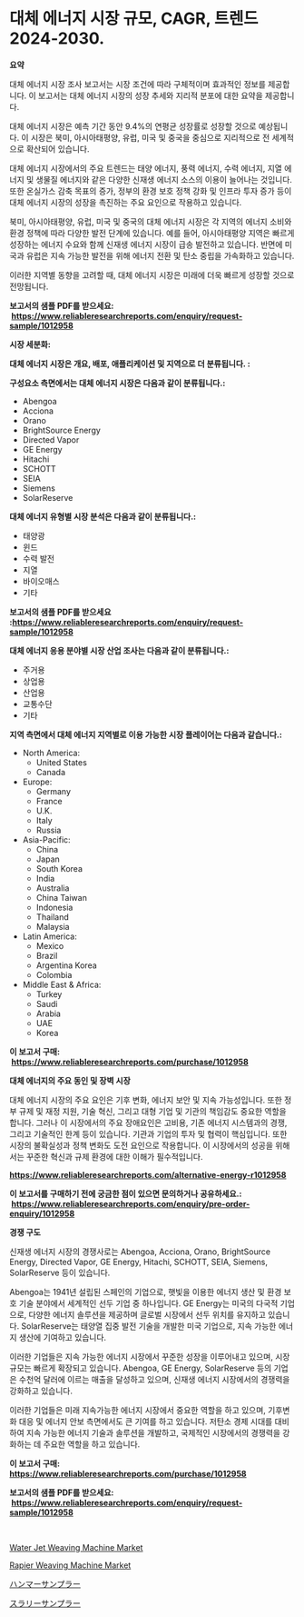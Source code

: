 <p><h1>대체 에너지 시장 규모, CAGR, 트렌드 2024-2030.</h1></p><p><strong>요약</strong></p>
<p><p>대체 에너지 시장 조사 보고서는 시장 조건에 따라 구체적이며 효과적인 정보를 제공합니다. 이 보고서는 대체 에너지 시장의 성장 추세와 지리적 분포에 대한 요약을 제공합니다.</p><p>대체 에너지 시장은 예측 기간 동안 9.4%의 연평균 성장률로 성장할 것으로 예상됩니다. 이 시장은 북미, 아시아태평양, 유럽, 미국 및 중국을 중심으로 지리적으로 전 세계적으로 확산되어 있습니다.</p><p>대체 에너지 시장에서의 주요 트렌드는 태양 에너지, 풍력 에너지, 수력 에너지, 지열 에너지 및 생물질 에너지와 같은 다양한 신재생 에너지 소스의 이용이 늘어나는 것입니다. 또한 온실가스 감축 목표의 증가, 정부의 환경 보호 정책 강화 및 인프라 투자 증가 등이 대체 에너지 시장의 성장을 촉진하는 주요 요인으로 작용하고 있습니다.</p><p>북미, 아시아태평양, 유럽, 미국 및 중국의 대체 에너지 시장은 각 지역의 에너지 소비와 환경 정책에 따라 다양한 발전 단계에 있습니다. 예를 들어, 아시아태평양 지역은 빠르게 성장하는 에너지 수요와 함께 신재생 에너지 시장이 급송 발전하고 있습니다. 반면에 미국과 유럽은 지속 가능한 발전을 위해 에너지 전환 및 탄소 중립을 가속화하고 있습니다.</p><p>이러한 지역별 동향을 고려할 때, 대체 에너지 시장은 미래에 더욱 빠르게 성장할 것으로 전망됩니다.</p></p>
<p><strong>보고서의 샘플 PDF를 받으세요: &nbsp;<a href="https://www.reliableresearchreports.com/enquiry/request-sample/1012958">https://www.reliableresearchreports.com/enquiry/request-sample/1012958</a></strong></p>
<p><strong>시장 세분화:</strong></p>
<p><strong> 대체 에너지 시장은 개요, 배포, 애플리케이션 및 지역으로 더 분류됩니다. :</strong></p>
<p><strong>구성요소 측면에서는 대체 에너지 시장은 다음과 같이 분류됩니다.:</strong></p>
<p><ul><li>Abengoa</li><li>Acciona</li><li>Orano</li><li>BrightSource Energy</li><li>Directed Vapor</li><li>GE Energy</li><li>Hitachi</li><li>SCHOTT</li><li>SEIA</li><li>Siemens</li><li>SolarReserve</li></ul></p>
<p><strong> 대체 에너지 유형별 시장 분석은 다음과 같이 분류됩니다.:</strong></p>
<p><ul><li>태양광</li><li>윈드</li><li>수력 발전</li><li>지열</li><li>바이오매스</li><li>기타</li></ul></p>
<p><strong>보고서의 샘플 PDF를 받으세요 :<a href="https://www.reliableresearchreports.com/enquiry/request-sample/1012958">https://www.reliableresearchreports.com/enquiry/request-sample/1012958</a></strong></p>
<p><strong> 대체 에너지 응용 분야별 시장 산업 조사는 다음과 같이 분류됩니다.:</strong></p>
<p><ul><li>주거용</li><li>상업용</li><li>산업용</li><li>교통수단</li><li>기타</li></ul></p>
<p><strong>지역 측면에서 대체 에너지 지역별로 이용 가능한 시장 플레이어는 다음과 같습니다.:</strong></p>
<p><ul>
    <li>
        North America:
        <ul>
            <li>United States</li>
            <li>Canada</li>
        </ul>
    </li>
    <li>
        Europe:
        <ul>
            <li>Germany</li>
            <li>France</li>
            <li>U.K.</li>
            <li>Italy</li>
            <li>Russia</li>
        </ul>
    </li>
    <li>
        Asia-Pacific:
        <ul>
            <li>China</li>
            <li>Japan</li>
            <li>South Korea</li>
            <li>India</li>
            <li>Australia</li>
            <li>China Taiwan</li>
            <li>Indonesia</li>
            <li>Thailand</li>
            <li>Malaysia</li>
        </ul>
    </li>
    <li>
        Latin America:
        <ul>
            <li>Mexico</li>
            <li>Brazil</li>
            <li>Argentina Korea</li>
            <li>Colombia</li>
        </ul>
    </li>
    <li>
        Middle East & Africa:
        <ul>
            <li>Turkey</li>
            <li>Saudi</li>
            <li>Arabia</li>
            <li>UAE</li>
            <li>Korea</li>
        </ul>
    </li>
    </ul></p>
<p><strong>이 보고서 구매: &nbsp;<a href="https://www.reliableresearchreports.com/purchase/1012958">https://www.reliableresearchreports.com/purchase/1012958</a></strong></p>
<p><strong>대체 에너지의 주요 동인 및 장벽 시장</strong></p>
<p><p>대체 에너지 시장의 주요 요인은 기후 변화, 에너지 보안 및 지속 가능성입니다. 또한 정부 규제 및 재정 지원, 기술 혁신, 그리고 대형 기업 및 기관의 책임감도 중요한 역할을 합니다. 그러나 이 시장에서의 주요 장애요인은 고비용, 기존 에너지 시스템과의 경쟁, 그리고 기술적인 한계 등이 있습니다. 기관과 기업의 투자 및 협력이 핵심입니다. 또한 시장의 불확실성과 정책 변화도 도전 요인으로 작용합니다. 이 시장에서의 성공을 위해서는 꾸준한 혁신과 규제 환경에 대한 이해가 필수적입니다.</p></p>
<p><strong><a href="https://www.reliableresearchreports.com/alternative-energy-r1012958">https://www.reliableresearchreports.com/alternative-energy-r1012958</a></strong></p>
<p><strong>이 보고서를 구매하기 전에 궁금한 점이 있으면 문의하거나 공유하세요.: &nbsp;<a href="https://www.reliableresearchreports.com/enquiry/pre-order-enquiry/1012958">https://www.reliableresearchreports.com/enquiry/pre-order-enquiry/1012958</a></strong></p>
<p><strong>경쟁 구도</strong></p>
<p><p>신재생 에너지 시장의 경쟁사로는 Abengoa, Acciona, Orano, BrightSource Energy, Directed Vapor, GE Energy, Hitachi, SCHOTT, SEIA, Siemens, SolarReserve 등이 있습니다. </p><p>Abengoa는 1941년 설립된 스페인의 기업으로, 햇빛을 이용한 에너지 생산 및 환경 보호 기술 분야에서 세계적인 선두 기업 중 하나입니다. GE Energy는 미국의 다국적 기업으로, 다양한 에너지 솔루션을 제공하며 글로벌 시장에서 선두 위치를 유지하고 있습니다. SolarReserve는 태양열 집중 발전 기술을 개발한 미국 기업으로, 지속 가능한 에너지 생산에 기여하고 있습니다.</p><p>이러한 기업들은 지속 가능한 에너지 시장에서 꾸준한 성장을 이루어내고 있으며, 시장 규모는 빠르게 확장되고 있습니다. Abengoa, GE Energy, SolarReserve 등의 기업은 수천억 달러에 이르는 매출을 달성하고 있으며, 신재생 에너지 시장에서의 경쟁력을 강화하고 있습니다.</p><p>이러한 기업들은 미래 지속가능한 에너지 시장에서 중요한 역할을 하고 있으며, 기후변화 대응 및 에너지 안보 측면에서도 큰 기여를 하고 있습니다. 저탄소 경제 시대를 대비하여 지속 가능한 에너지 기술과 솔루션을 개발하고, 국제적인 시장에서의 경쟁력을 강화하는 데 주요한 역할을 하고 있습니다.</p></p>
<p><strong>이 보고서 구매: &nbsp; <a href="https://www.reliableresearchreports.com/purchase/1012958">https://www.reliableresearchreports.com/purchase/1012958</a></strong></p>
<p><strong>보고서의 샘플 PDF를 받으세요: &nbsp;<a href="https://www.reliableresearchreports.com/enquiry/request-sample/1012958">https://www.reliableresearchreports.com/enquiry/request-sample/1012958</a></strong><strong></strong></p>
<p>&nbsp;</p>
<p><p><a href="https://github.com/zjyglelu/Market-Research-Report-List-2/blob/main/water-jet-weaving-machine-market.md">Water Jet Weaving Machine Market</a></p><p><a href="https://github.com/mbisetmhermsr/Market-Research-Report-List-2/blob/main/rapier-weaving-machine-market.md">Rapier Weaving Machine Market</a></p><p><a href="https://github.com/laurenreichert/Market-Research-Report-List-1/blob/main/221095529507.md">ハンマーサンプラー</a></p><p><a href="https://github.com/RodHoppe07/Market-Research-Report-List-1/blob/main/511539829508.md">スラリーサンプラー</a></p></p>